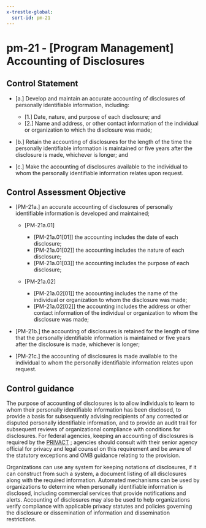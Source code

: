 ```yaml
---
x-trestle-global:
  sort-id: pm-21
---
```


# pm-21 - \[Program Management\] Accounting of Disclosures

## Control Statement

- \[a.\] Develop and maintain an accurate accounting of disclosures of personally identifiable information, including:

  - \[1.\] Date, nature, and purpose of each disclosure; and
  - \[2.\] Name and address, or other contact information of the individual or organization to which the disclosure was made;

- \[b.\] Retain the accounting of disclosures for the length of the time the personally identifiable information is maintained or five years after the disclosure is made, whichever is longer; and

- \[c.\] Make the accounting of disclosures available to the individual to whom the personally identifiable information relates upon request.

## Control Assessment Objective

- \[PM-21a.\] an accurate accounting of disclosures of personally identifiable information is developed and maintained;

  - \[PM-21a.01\]

    - \[PM-21a.01[01]\] the accounting includes the date of each disclosure;
    - \[PM-21a.01[02]\] the accounting includes the nature of each disclosure;
    - \[PM-21a.01[03]\] the accounting includes the purpose of each disclosure;

  - \[PM-21a.02\]

    - \[PM-21a.02[01]\] the accounting includes the name of the individual or organization to whom the disclosure was made;
    - \[PM-21a.02[02]\] the accounting includes the address or other contact information of the individual or organization to whom the disclosure was made;

- \[PM-21b.\] the accounting of disclosures is retained for the length of time that the personally identifiable information is maintained or five years after the disclosure is made, whichever is longer;

- \[PM-21c.\] the accounting of disclosures is made available to the individual to whom the personally identifiable information relates upon request.

## Control guidance

The purpose of accounting of disclosures is to allow individuals to learn to whom their personally identifiable information has been disclosed, to provide a basis for subsequently advising recipients of any corrected or disputed personally identifiable information, and to provide an audit trail for subsequent reviews of organizational compliance with conditions for disclosures. For federal agencies, keeping an accounting of disclosures is required by the [PRIVACT](#18e71fec-c6fd-475a-925a-5d8495cf8455) ; agencies should consult with their senior agency official for privacy and legal counsel on this requirement and be aware of the statutory exceptions and OMB guidance relating to the provision.

Organizations can use any system for keeping notations of disclosures, if it can construct from such a system, a document listing of all disclosures along with the required information. Automated mechanisms can be used by organizations to determine when personally identifiable information is disclosed, including commercial services that provide notifications and alerts. Accounting of disclosures may also be used to help organizations verify compliance with applicable privacy statutes and policies governing the disclosure or dissemination of information and dissemination restrictions.
